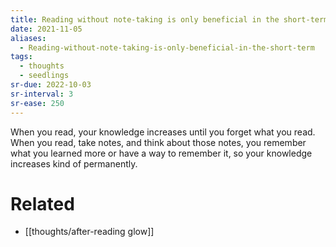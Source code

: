 ```yaml
---
title: Reading without note-taking is only beneficial in the short-term
date: 2021-11-05
aliases:
  - Reading-without-note-taking-is-only-beneficial-in-the-short-term
tags:
  - thoughts
  - seedlings
sr-due: 2022-10-03
sr-interval: 3
sr-ease: 250
---
```

When you read, your knowledge increases until you forget what you read. When you read, take notes, and think about those notes, you remember what you learned more or have a way to remember it, so your knowledge increases kind of permanently.

# Related

- [[thoughts/after-reading glow]]